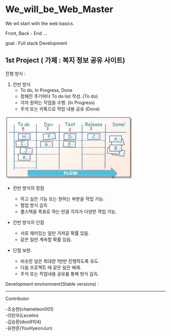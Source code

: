# We_will_be_Web_Master

We wil start with the web basics.



Front, Back - End ...



goal : Full stack Development 



## 1st Project ( 가제 : 복지 정보 공유 사이트)

진행 방식 : 

1. 칸반 방식
   - To do, In Progress, Done
   - 정해진 주기마다 To do list 작성.         (To do)
   - 각자 원하는 작업을 수행.                    (In Progress)
   - 주석 또는 카톡으로 작업 내용 공유    (Done)

![칸반 보드 이미지 검색결과](https://github.com/chameleon001/We_will_be_Web_Master/blob/master/board_image) 

- 칸반 방식의 장점
  - 하고 싶은 기능 또는 원하는 부분을 작업 가능.
  - 협업 방식 습득
  - 풀스택을 목표로 하는 만큼 각자가 다양한 작업 가능.

- 칸반 방식의 단점
  - 서로 재미있는 일만 가져갈 확률 있음.
  - 같은 일만 계속할 확률 있음.
- 단점 보완.
  - 비슷한 일은 최대한 1번만 진행하도록 유도.
  - 다음 프로젝트 때 같은 일은 배제.
  - 주석 또는 작업내용 공유를 통해 방식 습득.



Development environment(Stable versions) :





------

Contributor

-조승현(chameleon001)  
-이민우(Lecehn)  
-김승환(doo9104)  
-유현준(YouHyeonJun)
